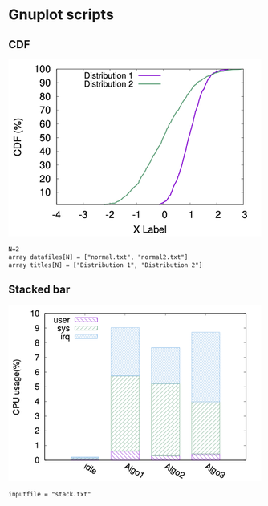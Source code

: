 # Gnuplot scripts

## CDF

![](./cdf.png)

```
N=2
array datafiles[N] = ["normal.txt", "normal2.txt"]
array titles[N] = ["Distribution 1", "Distribution 2"]
```

## Stacked bar

![](./stack.png)

```
inputfile = "stack.txt"
```

